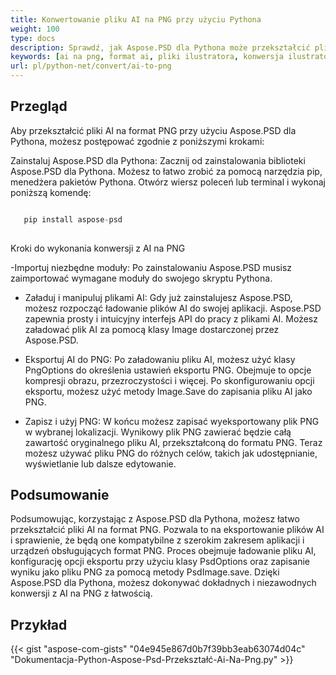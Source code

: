 ```yaml
---
title: Konwertowanie pliku AI na PNG przy użyciu Pythona
weight: 100
type: docs
description: Sprawdź, jak Aspose.PSD dla Pythona może przekształcić plik AI na PNG.
keywords: [ai na png, format ai, pliki ilustratora, konwersja ilustratora, png, psd api, python, przykład kodu]
url: pl/python-net/convert/ai-to-png
---
```


## **Przegląd**
Aby przekształcić pliki AI na format PNG przy użyciu Aspose.PSD dla Pythona, możesz postępować zgodnie z poniższymi krokami:

Zainstaluj Aspose.PSD dla Pythona: Zacznij od zainstalowania biblioteki Aspose.PSD dla Pythona. Możesz to łatwo zrobić za pomocą narzędzia pip, menedżera pakietów Pythona. Otwórz wiersz poleceń lub terminal i wykonaj poniższą komendę:

```python

   pip install aspose-psd
  
```

Kroki do wykonania konwersji z AI na PNG

-Importuj niezbędne moduły: Po zainstalowaniu Aspose.PSD musisz zaimportować wymagane moduły do swojego skryptu Pythona.
- Załaduj i manipuluj plikami AI: Gdy już zainstalujesz Aspose.PSD, możesz rozpocząć ładowanie plików AI do swojej aplikacji. Aspose.PSD zapewnia prosty i intuicyjny interfejs API do pracy z plikami AI. Możesz załadować plik AI za pomocą klasy Image dostarczonej przez Aspose.PSD.

- Eksportuj AI do PNG: Po załadowaniu pliku AI, możesz użyć klasy PngOptions do określenia ustawień eksportu PNG. Obejmuje to opcje kompresji obrazu, przezroczystości i więcej. Po skonfigurowaniu opcji eksportu, możesz użyć metody Image.Save do zapisania pliku AI jako PNG.

- Zapisz i użyj PNG: W końcu możesz zapisać wyeksportowany plik PNG w wybranej lokalizacji. Wynikowy plik PNG zawierać będzie całą zawartość oryginalnego pliku AI, przekształconą do formatu PNG. Teraz możesz używać pliku PNG do różnych celów, takich jak udostępnianie, wyświetlanie lub dalsze edytowanie.

## **Podsumowanie**
Podsumowując, korzystając z Aspose.PSD dla Pythona, możesz łatwo przekształcić pliki AI na format PNG. Pozwala to na eksportowanie plików AI i sprawienie, że będą one kompatybilne z szerokim zakresem aplikacji i urządzeń obsługujących format PNG. Proces obejmuje ładowanie pliku AI, konfigurację opcji eksportu przy użyciu klasy PsdOptions oraz zapisanie wyniku jako pliku PNG za pomocą metody PsdImage.save. Dzięki Aspose.PSD dla Pythona, możesz dokonywać dokładnych i niezawodnych konwersji z AI na PNG z łatwością.

## **Przykład**
{{< gist "aspose-com-gists" "04e945e867d0b7f39bb3eab63074d04c" "Dokumentacja-Python-Aspose-Psd-Przekształć-Ai-Na-Png.py" >}} 
